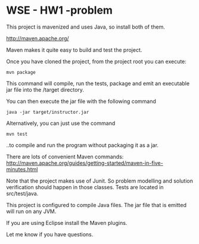 WSE - HW1 -problem
============

This project is mavenized and uses Java, so install both of them.

http://maven.apache.org/

Maven makes it quite easy to build and test the project. 

Once you have cloned the project, from the project root you can execute:

    mvn package

This command will compile, run the tests, package and emit an executable jar file into the /target directory. 

You can then execute the jar file with the following command

    java -jar target/instructor.jar 
    
Alternatively, you can just use the command
    
    mvn test

..to compile and run the program without packaging it as a jar.

There are lots of convenient Maven commands: http://maven.apache.org/guides/getting-started/maven-in-five-minutes.html

Note that the project makes use of Junit. So problem modelling and solution verification should happen in those classes. Tests are located in src/test/java.

This project is configured to compile Java files. The jar file that is emitted will run on any JVM.

If you are using Eclipse install the Maven plugins.

Let me know if you have questions.
